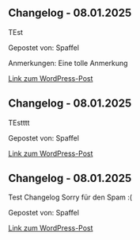 ## Changelog - 08.01.2025

TEst

Gepostet von: Spaffel

Anmerkungen: Eine tolle Anmerkung

[Link zum WordPress-Post](https://spaffel.vip/?p=210)

## Changelog - 08.01.2025

TEstttt

Gepostet von: Spaffel

[Link zum WordPress-Post](https://spaffel.vip/?p=208)

## Changelog - 08.01.2025

Test Changelog Sorry für den Spam :(

Gepostet von: Spaffel

[Link zum WordPress-Post](https://spaffel.vip/?p=206)


